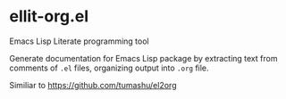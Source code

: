 # ellit-org.el
Emacs Lisp Literate programming tool

Generate documentation for Emacs Lisp package by extracting text from
comments of `.el` files, organizing output into `.org` file.

Similiar to https://github.com/tumashu/el2org
